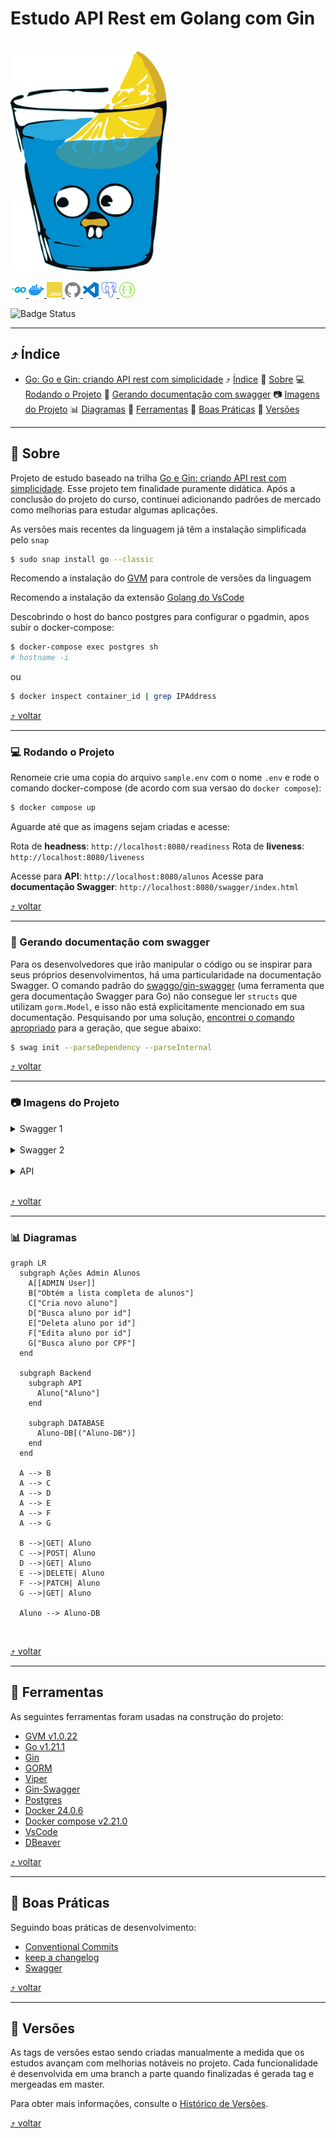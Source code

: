 # Estudo API Rest em Golang com Gin
<br> 
<img src="./images/gin_mediun.png">

[<img src="./images/icons/go.svg" width="25px" height="25px" alt="go" title="Go"> <img src="./images/icons/docker.svg" width="25px" height="25px" alt="Docker" title="Docker"> <img src="./images/icons/dotenv.svg" width="25px" height="25px" alt="DotEnv" title="DotEnv"> <img src="./images/icons/github.svg" width="25px" height="25px" alt="GitHub" title="GitHub"> <img src="./images/icons/visualstudiocode.svg" width="25px" height="25px" alt="vscode" title="vscode"> <img src="./images/icons/postgresql.svg" width="25px" height="25px" alt="Postgres" title="Postgres"> <img src="./images/icons/swagger.svg" width="25px" height="25px" alt="Swagger" title="Swagger"> ](#estudo-de-autenticação-testes-e-segurança-em-nodejs) <!-- icons by https://simpleicons.org/?q=types -->
<!-- <img src="./images/icons/gatling.svg" width="25px" height="25px" alt="Gatling" title="Gatling"> <img src="./images/icons/githubactions.svg" width="25px" height="25px" alt="Githubactions" title="Githubactions"> <img src="./images/icons/redis.svg" width="25px" height="25px" alt="Redis" title="Redis"> -->



![Badge Status](https://img.shields.io/badge/STATUS-EM_DESENVOLVIMENTO-green)

---

<a id="indice"></a>
## :arrow_heading_up: Índice
<!--ts-->
- [Go: Go e Gin: criando API rest com simplicidade](#estudo-api-rest-em-golang-com-gin)
  :arrow_heading_up: [Índice](#arrow_heading_up-índice)
  :green_book: [Sobre](#green_book-sobre)
  :computer: [Rodando o Projeto](#computer-rodando-o-projeto)
  :newspaper: [Gerando documentação com swagger](#newspaper-gerando-documentação-com-swagger)
  :camera: [Imagens do Projeto](#camera-imagens-do-projeto)
  :bar_chart: [Diagramas](#bar_chart-diagramas)
  :hammer: [Ferramentas](#hammer-ferramentas)
  :clap: [Boas Práticas](#clap-boas-práticas)
  :1234: [Versões](#1234-versões)

<!--te-->
---
<a id="sobre"></a>
## :green_book: Sobre
Projeto de estudo baseado na trilha [Go e Gin: criando API rest com simplicidade](https://www.alura.com.br/curso-online-go-gin-api-rest-simplicidade). Esse projeto tem finalidade puramente didática. Após a conclusão do projeto do curso, continuei adicionando padrões de mercado como melhorias para estudar algumas aplicações.

As versões mais recentes da linguagem já têm a instalação simplificada pelo `snap`
```bash
$ sudo snap install go --classic
```

Recomendo a instalação do [GVM](https://github.com/moovweb/gvm) para controle de versões da linguagem

Recomendo a instalação da extensão [Golang do VsCode](https://marketplace.visualstudio.com/items?itemName=golang.go)


Descobrindo o host do banco postgres para configurar o pgadmin, apos subir o docker-compose:

```bash
$ docker-compose exec postgres sh
# hostname -i
```
ou
```bash
$ docker inspect container_id | grep IPAddress
```

[:arrow_heading_up: voltar](#indice)

---

### :computer: Rodando o Projeto

Renomeie crie uma copia do arquivo `sample.env` com o nome `.env` e rode o comando docker-compose (de acordo com sua versao do `docker compose`):
```bash
$ docker compose up
```
Aguarde até que as imagens sejam criadas e acesse:

Rota de **headness**: `http://localhost:8080/readiness`
Rota de **liveness**: `http://localhost:8080/liveness`

Acesse para **API**: `http://localhost:8080/alunos`
Acesse para **documentação Swagger**: `http://localhost:8080/swagger/index.html`



[:arrow_heading_up: voltar](#indice)

---
### :newspaper: Gerando documentação com swagger
Para os desenvolvedores que irão manipular o código ou se inspirar para seus próprios desenvolvimentos, há uma particularidade na documentação Swagger. O comando padrão do [swaggo/gin-swagger](https://github.com/swaggo/gin-swagger) (uma ferramenta que gera documentação Swagger para Go) não consegue ler `structs` que utilizam `gorm.Model`, e isso não está explicitamente mencionado em sua documentação. Pesquisando por uma solução, [encontrei o comando apropriado](https://github.com/swaggo/swag/issues/810) para a geração, que segue abaixo:

```bash
$ swag init --parseDependency --parseInternal
```

[:arrow_heading_up: voltar](#indice)

---


### :camera: Imagens do Projeto

<details>
  <summary>Swagger 1</summary>
    <img src="images/captures/swagger_2.png">
</details>
<br>
<details>
  <summary>Swagger 2</summary>
  <img src="images/captures/swagger_2.png">
</details>
<br>
<details>
  <summary>API</summary>
    <img src="images/captures/api.png">
</details>
<br>

[:arrow_heading_up: voltar](#indice)

---

 ### :bar_chart: Diagramas

```mermaid
graph LR
  subgraph Ações Admin Alunos
    A[[ADMIN User]]
    B["Obtém a lista completa de alunos"]
    C["Cria novo aluno"]
    D["Busca aluno por id"]
    E["Deleta aluno por id"]
    F["Edita aluno por id"]
    G["Busca aluno por CPF"]
  end

  subgraph Backend 
    subgraph API
      Aluno["Aluno"]
    end

    subgraph DATABASE
      Aluno-DB[("Aluno-DB")]
    end    
  end

  A --> B
  A --> C
  A --> D
  A --> E
  A --> F
  A --> G

  B -->|GET| Aluno
  C -->|POST| Aluno
  D -->|GET| Aluno
  E -->|DELETE| Aluno
  F -->|PATCH| Aluno
  G -->|GET| Aluno

  Aluno --> Aluno-DB
```
<br>

[:arrow_heading_up: voltar](#indice)

---

<a id="ferramentas"></a>
## :hammer: Ferramentas
As seguintes ferramentas foram usadas na construção do projeto:

- [GVM v1.0.22](https://github.com/moovweb/gvm)
- [Go v1.21.1](https://go.dev/)
- [Gin](https://gin-gonic.com/)
- [GORM](https://gorm.io/index.html)
- [Viper](https://github.com/spf13/viper)
- [Gin-Swagger](https://github.com/swaggo/gin-swagger)
- [Postgres](https://www.postgresql.org/)
- [Docker 24.0.6](https://www.docker.com/)
- [Docker compose v2.21.0](https://www.docker.com/)
- [VsCode](https://code.visualstudio.com/)
- [DBeaver](https://dbeaver.io/)


[:arrow_heading_up: voltar](#indice)

---


<a id="boas-praticas"></a>
## :clap: Boas Práticas
Seguindo boas práticas de desenvolvimento:
- [Conventional Commits](https://www.conventionalcommits.org/en/v1.0.0/)
- [keep a changelog](https://keepachangelog.com/en/1.0.0/)
- [Swagger](https://swagger.io/)

[:arrow_heading_up: voltar](#indice)

---

<a id="versionamento"></a>
## :1234: Versões
As tags de versões estao sendo criadas manualmente a medida que os estudos avançam com melhorias notáveis no projeto. Cada funcionalidade é desenvolvida em uma branch a parte quando finalizadas é gerada tag e mergeadas em master.


Para obter mais informações, consulte o [Histórico de Versões](./CHANGELOG.md).

[:arrow_heading_up: voltar](#indice)



